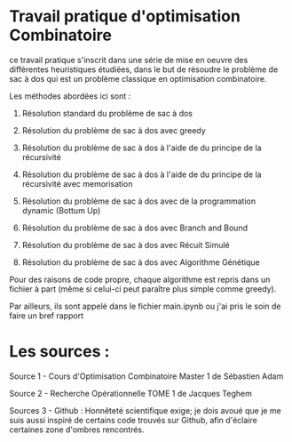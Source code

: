 # Travail pratique d'optimisation Combinatoire

ce travail pratique s'inscrit dans une série de mise en oeuvre des différentes heuristiques étudiées, 
dans le but de résoudre le problème de sac à dos qui est un problème classique en optimisation combinatoire.

Les méthodes abordées ici sont :

1) Résolution standard du problème de sac à dos 

2) Résolution du problème de sac à dos avec greedy

3) Résolution du problème de sac à dos à l'aide de du principe de la récursivité

4) Résolution du problème de sac à dos à l'aide de du principe de la récursivité avec memorisation

5) Résolution du problème de sac à dos avec de la programmation dynamic (Bottum Up)

6) Résolution du problème de sac à dos avec Branch and Bound

7) Résolution du problème de sac à dos avec Récuit Simulé

8) Résolution du problème de sac à dos avec Algorithme Génétique


Pour des raisons de code propre, chaque algorithme est repris dans un fichier à part (même si celui-ci peut paraître plus simple comme greedy).

Par ailleurs, ils sont appelé dans le fichier main.ipynb ou j'ai pris le soin de faire un bref rapport

# Les sources :

Source 1 - Cours d'Optimisation Combinatoire Master 1 de Sébastien Adam

Source 2 - Recherche Opérationnelle TOME 1 de Jacques Teghem

Sources 3 - Github : Honnêteté scientifique exige; je dois avoué que je me suis aussi inspiré de certains code trouvés sur Github, 
afin d'éclaire certaines zone d'ombres rencontrés.


